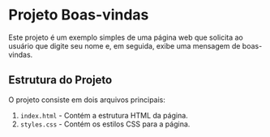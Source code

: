 # Projeto Boas-vindas

Este projeto é um exemplo simples de uma página web que solicita ao usuário que digite seu nome e, em seguida, exibe uma mensagem de boas-vindas.

## Estrutura do Projeto

O projeto consiste em dois arquivos principais:

1. `index.html` - Contém a estrutura HTML da página.
2. `styles.css` - Contém os estilos CSS para a página.
